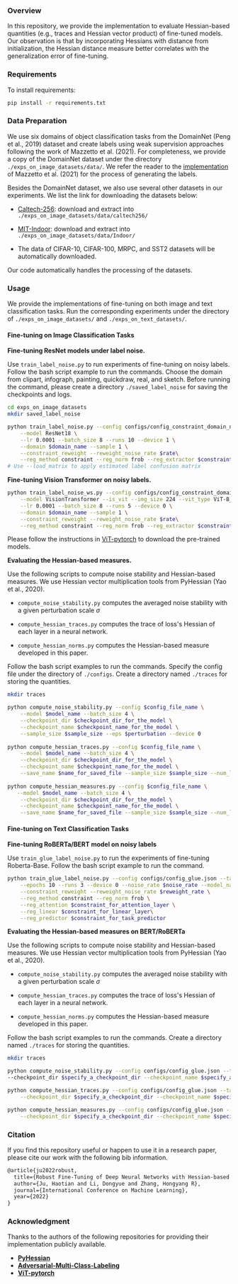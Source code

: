 ### Overview

In this repository, we provide the implementation to evaluate Hessian-based quantities (e.g., traces and Hessian vector product) of fine-tuned models. Our observation is that by incorporating Hessians with distance from initialization, the Hessian distance measure better correlates with the generalization error of fine-tuning.

### Requirements

To install requirements:

```bash
pip install -r requirements.txt
```

### Data Preparation

We use six domains of object classification tasks from the DomainNet (Peng et al., 2019) dataset and create labels using weak supervision approaches following the work of Mazzetto et al. (2021). For completeness, we provide a copy of the DomainNet dataset under the directory `./exps_on_image_datasets/data/`. We refer the reader to the [implementation](https://github.com/BatsResearch/amcl) of Mazzetto et al. (2021) for the process of generating the labels. 

Besides the DomainNet dataset, we also use several other datasets in our experiments. We list the link for downloading the datasets below:

- [Caltech-256](http://www.vision.caltech.edu/Image_Datasets/Caltech256/): download and extract into `./exps_on_image_datasets/data/caltech256/`

- [MIT-Indoor](http://web.mit.edu/torralba/www/indoor.html): download and extract into `./exps_on_image_datasets/data/Indoor/`
- The data of CIFAR-10, CIFAR-100, MRPC, and SST2 datasets will be automatically downloaded. 

Our code automatically handles the processing of the datasets. 

### Usage

We provide the implementations of fine-tuning on both image and text classification tasks. Run the corresponding experiments under the directory of `./exps_on_image_datasets/` and `./exps_on_text_datasets/`. 

#### **Fine-tuning on Image Classification Tasks**

**Fine-tuning ResNet models under label noise.**

Use `train_label_noise.py` to run experiments of fine-tuning on noisy labels. Follow the bash script example to run the commands. Choose the domain from clipart, infograph, painting, quickdraw, real, and sketch.  Before running the command, please create a directory `./saved_label_noise` for saving the checkpoints and logs. 

```bash
cd exps_on_image_datasets
mkdir saved_label_noise

python train_label_noise.py --config configs/config_constraint_domain_net.json \
    --model ResNet18 \
    --lr 0.0001 --batch_size 8 --runs 10 --device 1 \
    --domain $domain_name --sample 1 \
    --constraint_reweight --reweight_noise_rate $rate\
    --reg_method constraint --reg_norm frob --reg_extractor $constraint_for_extractor --reg_predictor $constraint_for_predictor
# Use --load_matrix to apply estimated label confusion matrix
```

**Fine-tuning Vision Transformer on noisy labels.**

```bash
python train_label_noise_ws.py --config configs/config_constraint_domain_net.json \
    --model VisionTransformer --is_vit --img_size 224 --vit_type ViT-B_16 --vit_pretrained_dir pretrained/imagenet21k_ViT-B_16.npz \
    --lr 0.0001 --batch_size 8 --runs 5 --device 0 \
    --domain $domain_name --sample 1 \
    --constraint_reweight --reweight_noise_rate $rate\
    --reg_method constraint --reg_norm frob --reg_extractor $constraint_for_extractor --reg_predictor $constraint_for_predictor
```

Please follow the instructions in [ViT-pytorch](https://github.com/jeonsworld/ViT-pytorch) to download the pre-trained models.

**Evaluating the Hessian-based measures.** 

Use the following scripts to compute noise stability and Hessian-based measures. We use Hessian vector multiplication tools from PyHessian (Yao et al., 2020).

- `compute_noise_stability.py` computes the averaged noise stability with a given perturbation scale $\sigma$
- `compute_hessian_traces.py` computes the trace of loss's Hessian of each layer in a neural network. 

- `compute_hessian_norms.py` computes the Hessian-based measure developed in this paper. 

Follow the bash script examples to run the commands. Specify the config file under the directory of `./configs`. Create a directory named `./traces` for storing the quantities.

```bash
mkdir traces

python compute_noise_stability.py --config $config_file_name \
    --model $model_name --batch_size 4 \
    --checkpoint_dir $checkpoint_dir_for_the_model \
    --checkpoint_name $checkpoint_name_for_the_model \
    --sample_size $sample_size --eps $perturbation --device 0
    
python compute_hessian_traces.py --config $config_file_name \
    --model $model_name --batch_size 4 \
    --checkpoint_dir $checkpoint_dir_for_the_model \
    --checkpoint_name $checkpoint_name_for_the_model \
    --save_name $name_for_saved_file --sample_size $sample_size --num_layers $number_of_layers_in_model --device 0
    
python compute_hessian_measures.py --config $config_file_name \
   --model $model_name --batch_size 4 \
    --checkpoint_dir $checkpoint_dir_for_the_model \
    --checkpoint_name $checkpoint_name_for_the_model \
    --save_name $name_for_saved_file --sample_size $sample_size --num_layers $number_of_layers_in_model --device 0
```

#### **Fine-tuning on Text Classification Tasks**

**Fine-tuning RoBERTa/BERT model on noisy labels**

Use `train_glue_label_noise.py` to run the experiments of fine-tuning Roberta-Base. Follow the bash script example to run the command. 

```bash
python train_glue_label_noise.py --config configs/config_glue.json --task_name mrpc \
    --epochs 10 --runs 3 --device 0 --noise_rate $noise_rate --model_name_or_path roberta-base \
    --constraint_reweight --reweight_noise_rate $reweight_rate \
    --reg_method constraint --reg_norm frob \
    --reg_attention $constraint_for_attention_layer \
    --reg_linear $constraint_for_linear_layer\
    --reg_predictor $constraint_for_task_predictor
```

**Evaluating the Hessian-based measures on BERT/RoBERTa**

Use the following scripts to compute noise stability and Hessian-based measures. We use Hessian vector multiplication tools from PyHessian (Yao et al., 2020).

- `compute_noise_stability.py` computes the averaged noise stability with a given perturbation scale $\sigma$
- `compute_hessian_traces.py` computes the trace of loss's Hessian of each layer in a neural network. 

- `compute_hessian_norms.py` computes the Hessian-based measure developed in this paper. 

Follow the bash script examples to run the commands. Create a directory named `./traces` for storing the quantities. 

```bash
mkdir traces

python compute_noise_stability.py --config configs/config_glue.json --task_name mrpc --device 0 \
--checkpoint_dir $specify_a_checkpoint_dir --checkpoint_name $specify_a_checkpoint_name --sample_size $sample_size --eps $eps

python compute_hessian_traces.py --config configs/config_glue.json --task_name mrpc --device 0 \
    --checkpoint_dir $specify_a_checkpoint_dir --checkpoint_name $specify_a_checkpoint_name --save_name $specify_a_save_filename --sample_size $sample_size

python compute_hessian_measures.py --config configs/config_glue.json --task_name mrpc --device 0 \
    --checkpoint_dir $specify_a_checkpoint_dir --checkpoint_name $specify_a_checkpoint_name --save_name $specify_a_save_filename --sample_size $sample_size
```

### Citation

If you find this repository useful or happen to use it in a research paper, please cite our work with the following bib information.

```latex
@article{ju2022robust,
  title={Robust Fine-Tuning of Deep Neural Networks with Hessian-based Generalization Guarantees},
  author={Ju, Haotian and Li, Dongyue and Zhang, Hongyang R},
  journal={International Conference on Machine Learning},
  year={2022}
}
```

### Acknowledgment

Thanks to the authors of the following repositories for providing their implementation publicly available.

- **[PyHessian](https://github.com/amirgholami/PyHessian)**
- **[Adversarial-Multi-Class-Labeling](https://github.com/BatsResearch/amcl)**
- **[ViT-pytorch](https://github.com/jeonsworld/ViT-pytorch)**
